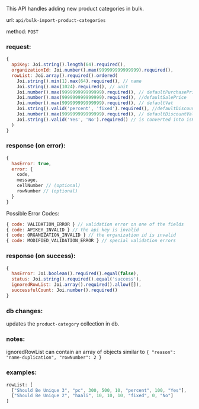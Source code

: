 This API handles adding new product categories in bulk.

url: `api/bulk-import-product-categories`

method: `POST`

### request: 
```js
{
  apiKey: Joi.string().length(64).required(),
  organizationId: Joi.number().max(999999999999999).required(),
  rowList: Joi.array().required().ordered(
    Joi.string().min(1).max(64).required(), // name
    Joi.string().max(1024).required(), // unit
    Joi.number().max(999999999999999).required(), // defaultPurchasePrice
    Joi.number().max(999999999999999).required(), //defaultSalePrice
    Joi.number().max(999999999999999).required(), // defaultVat
    Joi.string().valid('percent', 'fixed').required(), //defaultDiscountType
    Joi.number().max(999999999999999).required(), // defaultDiscountValue (MUST be validated separately)
    Joi.string().valid('Yes', 'No').required() // is converted into isReturnable
  )
}
```

### response (on error):
```js
{
  hasError: true,
  error: {
    code,
    message,
    cellNumber // (optional)
    rowNumber // (optional)
  }
}
```

Possible Error Codes:
```js
{ code: VALIDATION_ERROR } // validation error on one of the fields
{ code: APIKEY_INVALID } // the api key is invalid
{ code: ORGANIZATION_INVALID } // the organization id is invalid
{ code: MODIFIED_VALIDATION_ERROR } // special validation errors
```

### response (on success):
```js
{
  hasError: Joi.boolean().required().equal(false),
  status: Joi.string().required().equal('success'),
  ignoredRowList: Joi.array().required().allow([]),
  successfulCount: Joi.number().required()
}
```

### db changes:
updates the `product-category` collection in db.

### notes:
ignoredRowList can contain an array of objects similar to `{
  "reason": "name-duplication",
  "rowNumber": 2
}`

### examples:
```js
rowList: [
  ["Should Be Unique 3", "pc", 300, 500, 10, "percent", 100, "Yes"],
  ["Should Be Unique 2", "haali", 10, 10, 10, "fixed", 0, "No"]
]
```

